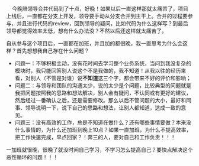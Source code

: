 <p>&nbsp;&nbsp;&nbsp;&nbsp;今晚陪领导合并代码到了十点，好晚！如果以后一直这样那就太痛苦了，项目上线后，一直都在分支上开发，领导要手动从分支合并到主干上。合并的过程要参与，并且进行代码的review，回到领导的疑问，比如代码为什么这样写？到最后领导都觉得效率太低，想有什么办法没？不然以后还这样就太痛苦了。</p>
<p>自从参与这个项目后，一直都在加班，并且加的都很晚，我一直思考为什么会这样？首先想想我自己存在什么问题？</p>
<ul>
  <li>问题一：不够积极主动，没有花时间去学习整个业务系统，当问到我没复杂的模块时，我只能回答别人说这个不是我做的，我不知道！从我以往的经历来看，对别人（不管是对谁）说<b>不知道</b>这三个字，都会带来不好的评价和影响；</li>
  <li>问题二：与领导和团队的沟通太少，说的太少是个问题，比较典型的问题就是我把问题按照我的思路和想法解决，别人会有疑问，不认同或有更好的建议，然后经过一番确认之后，还是需要修改。那么以后不管问题的大小，最好和同事、领导说明一下，说下自己的思路和想法，让别人都知道，达成一致的意见。</li>
  <li>问题三：没有高效的工作，总是不知道在做什么？还有哪些事情要做？本来没什么事情的，为什么还加班到晚上10点？如果一直加班，为什么不提高效率，把工作快速完成，早点回家？！奔三的人，要对自己和工作负责！！！</li>
</ul>
<p>一加班就很晚，很晚了就没时间自己学习，不学习怎么提高自己？要快点解决这个恶性循环的问题！！！</p>
